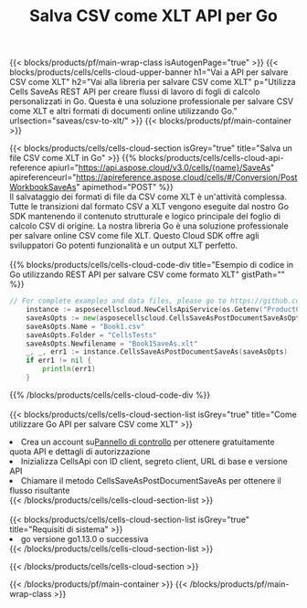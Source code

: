 ﻿---
title:  Salva CSV come XLT API per Go
description:  API cloud e SDK per Microsoft Excel e OpenOffice Calc. Converti foglio di calcolo in un altro file di formato.
url: /it/go/saveas/csv-to-xlt/
---
{{< blocks/products/pf/main-wrap-class isAutogenPage="true" >}}
{{< blocks/products/cells/cells-cloud-upper-banner h1="Vai a API per salvare CSV come XLT" h2="Vai alla libreria per salvare CSV come XLT" p="Utilizza Cells SaveAs REST API per creare flussi di lavoro di fogli di calcolo personalizzati in Go. Questa è una soluzione professionale per salvare CSV come XLT e altri formati di documenti online utilizzando Go." urlsection="saveas/csv-to-xlt/" >}}
{{< blocks/products/pf/main-container >}}

{{< blocks/products/cells/cells-cloud-section isGrey="true" title="Salva un file CSV come XLT in Go" >}}
{{% blocks/products/cells/cells-cloud-api-reference apiurl="https://api.aspose.cloud/v3.0/cells/{name}/SaveAs" apireferenceurl="https://apireference.aspose.cloud/cells/#/Conversion/PostWorkbookSaveAs" apimethod="POST" %}}
<br/>
Il salvataggio dei formati di file da CSV come XLT è un'attività complessa. Tutte le transizioni dal formato CSV a XLT vengono eseguite dal nostro Go SDK mantenendo il contenuto strutturale e logico principale del foglio di calcolo CSV di origine. La nostra libreria Go è una soluzione professionale per salvare online CSV come file XLT. Questo Cloud SDK offre agli sviluppatori Go potenti funzionalità e un output XLT perfetto.
<br/>
<br/>
{{% blocks/products/cells/cells-cloud-code-div title="Esempio di codice in Go utilizzando REST API per salvare CSV come formato XLT" gistPath="" %}}
  
```go
// For complete examples and data files, please go to https://github.com/aspose-cells-cloud/aspose-cells-cloud-go/
    instance := asposecellscloud.NewCellsApiService(os.Getenv("ProductClientId"), os.Getenv("ProductClientSecret"))
    saveAsOpts := new(asposecellscloud.CellsSaveAsPostDocumentSaveAsOpts)
    saveAsOpts.Name = "Book1.csv"
    saveAsOpts.Folder = "CellsTests"
    saveAsOpts.Newfilename = "Book1SaveAs.xlt"
    _, _, err1 := instance.CellsSaveAsPostDocumentSaveAs(saveAsOpts)
    if err1 != nil {
	    println(err1)
    }
```
  
{{% /blocks/products/cells/cells-cloud-code-div %}}
<br/>
<br/>
{{< blocks/products/cells/cells-cloud-section-list isGrey="true" title="Come utilizzare Go API per salvare CSV come XLT" >}}
<li> Crea un account su<a href="https://dashboard.aspose.cloud/">Pannello di controllo</a> per ottenere gratuitamente quota API e dettagli di autorizzazione</li>
<li>Inizializza CellsApi con ID client, segreto client, URL di base e versione API</li>
<li>Chiamare il metodo CellsSaveAsPostDocumentSaveAs per ottenere il flusso risultante</li>
{{< /blocks/products/cells/cells-cloud-section-list >}}
<br/>
<br/>
{{< blocks/products/cells/cells-cloud-section-list isGrey="true" title="Requisiti di sistema" >}}
<li>go versione go1.13.0 o successiva</li>
{{< /blocks/products/cells/cells-cloud-section-list >}}

{{< /blocks/products/cells/cells-cloud-section >}}

{{< /blocks/products/pf/main-container >}}
{{< /blocks/products/pf/main-wrap-class >}}
